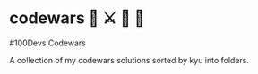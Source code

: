 # codewars 🥷 ⚔️ 🔪 🏁
 #100Devs Codewars 

A collection of my codewars solutions sorted by kyu into folders. 
